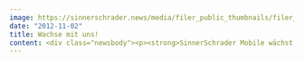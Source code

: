 ```yaml
---
image: https://sinnerschrader.news/media/filer_public_thumbnails/filer_public/f6/0b/f60b8599-f718-4882-b03d-ccbeabc2da68/varfoldersdjk8pxf42x64d8fxslz8jcc8fc0000gnttmpxdoile__480x288_q85_crop_subsampling-2_upscale.jpg
date: "2012-11-02"
title: Wachse mit uns!
content: <div class="newsbody"><p><strong>SinnerSchrader Mobile wächst. Mit Dir?</strong></p><p>Digital boomt. Und Mobile boom-boom-boomt.<br/>Wir suchen 10 neue Kolleginnen und Kollegen in allen Disziplinen bei SinnerSchrader Mobile in Berlin&#58; Kreation, Beratung und Technologie.<br/>Unter anderem<br/>Developer für iOS, Android oder Windows Phone,<br/>Projektmanager<br/>Designer<br/>und viele mehr.</p><p>Auf Dich warten spannende Projekte, ein kollegiales Arbeitsklima und immer neue Herausforderungen der jungen Mobile-Branche.</p><p>Lass uns gemeinsam wachsen.</p><p>Alle Jobs unter&#58;</p><p><a href="http&#58;//sinnerschrader.com/karriere" target="_blank">http&#58;//sinnerschrader.com/karriere</a></p><p><a class="news-backlink" href="/de/"><svg class="svg-ico svg-ico--arrow-left"><use xlink&#58;href="#arrow-down"></use></svg>Zurück zur Presse Übersicht</a></p></div>
---
```

